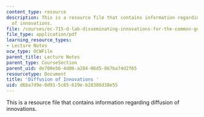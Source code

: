 ```yaml
---
content_type: resource
description: This is a resource file that contains information regarding diffusion
  of innovations.
file: /courses/ec-715-d-lab-disseminating-innovations-for-the-common-good-spring-2007/d6ba7d9e0d915c65619eb28386d38e55_MITEC_715S07_lec4.pdf
file_type: application/pdf
learning_resource_types:
- Lecture Notes
ocw_type: OCWFile
parent_title: Lecture Notes
parent_type: CourseSection
parent_uid: de700e56-4d06-a284-06d5-067ba74d2f65
resourcetype: Document
title: 'Diffusion of Innovations '
uid: d6ba7d9e-0d91-5c65-619e-b28386d38e55
---
```

This is a resource file that contains information regarding diffusion of innovations.

